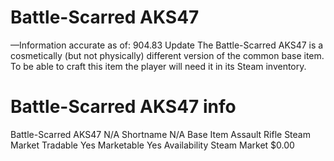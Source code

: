 # Battle-Scarred AKS47

—Information accurate as of: 904.83 Update
The Battle-Scarred AKS47 is a cosmetically (but not physically) different version of the common base item. To be able to craft this item the player will need it in its Steam inventory.
# Battle-Scarred AKS47 info

Battle-Scarred AKS47
N/A
Shortname
N/A
Base Item
Assault Rifle
Steam Market
Tradable
Yes
Marketable
Yes
Availability
Steam Market
$0.00
